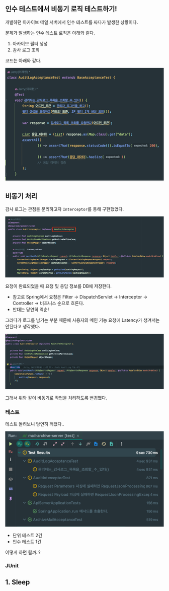 ## 인수 테스트에서 비동기 로직 테스트하기!

개발하던 아카이브 메일 서버에서 인수 테스트를 짜다가 발생한 상황이다.

문제가 발생하는 인수 테스트 로직은 아래와 같다.

1. 아카이브 필터 생성
2. 감사 로그 조회

코드는 아래와 같다.

![img.png](img.png)

## 비동기 처리

감사 로그는 관점을 분리하고자 `Interceptor`를 통해 구현했었다.

![img_1.png](img_1.png)

요청이 완료되었을 때 요청 및 응답 정보를 DB에 저장한다.
- 참고로 Spring에서 요청은 Filter -> DispatchServlet -> Interceptor -> Controller -> 비즈니스 순으로 흐른다.
- 반대는 당연히 역순!

그러다가 로그를 남기는 부분 때문에 사용자의 메인 기능 요청에 Latency가 생겨서는 안된다고 생각했다.

![img_3.png](img_3.png)

그래서 위와 같이 비동기로 작업을 처리하도록 변경했다.

### 테스트

테스트 돌려보니 당연히 깨졌다..

![img_5.png](img_5.png)

- 단위 테스트 2건
- 인수 테스트 1건

어떻게 하면 될까..?

### JUnit

## 1. Sleep

